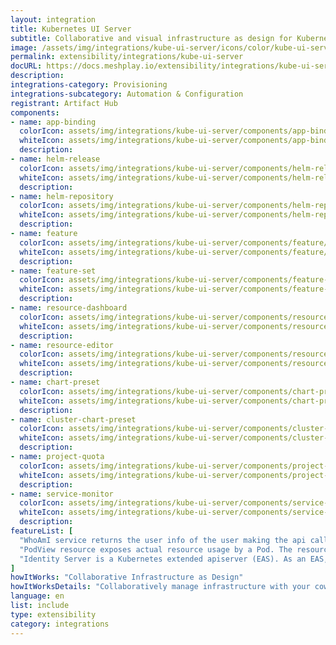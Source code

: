 ```yaml
---
layout: integration
title: Kubernetes UI Server
subtitle: Collaborative and visual infrastructure as design for Kubernetes UI Server
image: /assets/img/integrations/kube-ui-server/icons/color/kube-ui-server-color.svg
permalink: extensibility/integrations/kube-ui-server
docURL: https://docs.meshplay.io/extensibility/integrations/kube-ui-server
description: 
integrations-category: Provisioning
integrations-subcategory: Automation & Configuration
registrant: Artifact Hub
components: 
- name: app-binding
  colorIcon: assets/img/integrations/kube-ui-server/components/app-binding/icons/color/app-binding-color.svg
  whiteIcon: assets/img/integrations/kube-ui-server/components/app-binding/icons/white/app-binding-white.svg
  description: 
- name: helm-release
  colorIcon: assets/img/integrations/kube-ui-server/components/helm-release/icons/color/helm-release-color.svg
  whiteIcon: assets/img/integrations/kube-ui-server/components/helm-release/icons/white/helm-release-white.svg
  description: 
- name: helm-repository
  colorIcon: assets/img/integrations/kube-ui-server/components/helm-repository/icons/color/helm-repository-color.svg
  whiteIcon: assets/img/integrations/kube-ui-server/components/helm-repository/icons/white/helm-repository-white.svg
  description: 
- name: feature
  colorIcon: assets/img/integrations/kube-ui-server/components/feature/icons/color/feature-color.svg
  whiteIcon: assets/img/integrations/kube-ui-server/components/feature/icons/white/feature-white.svg
  description: 
- name: feature-set
  colorIcon: assets/img/integrations/kube-ui-server/components/feature-set/icons/color/feature-set-color.svg
  whiteIcon: assets/img/integrations/kube-ui-server/components/feature-set/icons/white/feature-set-white.svg
  description: 
- name: resource-dashboard
  colorIcon: assets/img/integrations/kube-ui-server/components/resource-dashboard/icons/color/resource-dashboard-color.svg
  whiteIcon: assets/img/integrations/kube-ui-server/components/resource-dashboard/icons/white/resource-dashboard-white.svg
  description: 
- name: resource-editor
  colorIcon: assets/img/integrations/kube-ui-server/components/resource-editor/icons/color/resource-editor-color.svg
  whiteIcon: assets/img/integrations/kube-ui-server/components/resource-editor/icons/white/resource-editor-white.svg
  description: 
- name: chart-preset
  colorIcon: assets/img/integrations/kube-ui-server/components/chart-preset/icons/color/chart-preset-color.svg
  whiteIcon: assets/img/integrations/kube-ui-server/components/chart-preset/icons/white/chart-preset-white.svg
  description: 
- name: cluster-chart-preset
  colorIcon: assets/img/integrations/kube-ui-server/components/cluster-chart-preset/icons/color/cluster-chart-preset-color.svg
  whiteIcon: assets/img/integrations/kube-ui-server/components/cluster-chart-preset/icons/white/cluster-chart-preset-white.svg
  description: 
- name: project-quota
  colorIcon: assets/img/integrations/kube-ui-server/components/project-quota/icons/color/project-quota-color.svg
  whiteIcon: assets/img/integrations/kube-ui-server/components/project-quota/icons/white/project-quota-white.svg
  description: 
- name: service-monitor
  colorIcon: assets/img/integrations/kube-ui-server/components/service-monitor/icons/color/service-monitor-color.svg
  whiteIcon: assets/img/integrations/kube-ui-server/components/service-monitor/icons/white/service-monitor-white.svg
  description: 
featureList: [
  "WhoAmI service returns the user info of the user making the api call.",
  "PodView resource exposes actual resource usage by a Pod. The resource usage information is read from Prometheus.",
  "Identity Server is a Kubernetes extended apiserver (EAS). As an EAS, it has access to the user who is making an api call to the whoami server."
]
howItWorks: "Collaborative Infrastructure as Design"
howItWorksDetails: "Collaboratively manage infrastructure with your coworkers synchronously sharing the same designs."
language: en
list: include
type: extensibility
category: integrations
---
```

